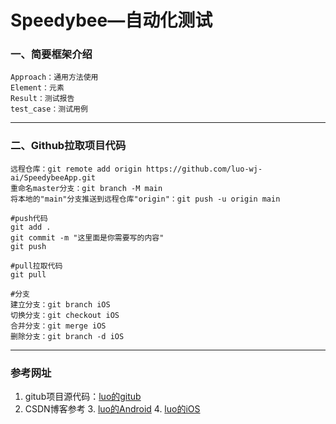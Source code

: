 # Speedybee—自动化测试
 

### 一、简要框架介绍
```
Approach：通用方法使用
Element：元素
Result：测试报告
test_case：测试用例
```
---
### 二、Github拉取项目代码
```
远程仓库：git remote add origin https://github.com/luo-wj-ai/SpeedybeeApp.git
重命名master分支：git branch -M main
将本地的"main"分支推送到远程仓库"origin"：git push -u origin main

#push代码
git add .
git commit -m "这里面是你需要写的内容"
git push

#pull拉取代码
git pull

#分支
建立分支：git branch iOS
切换分支：git checkout iOS
合并分支：git merge iOS
删除分支：git branch -d iOS
```
---
### 参考网址
1. gitub项目源代码：[luo的gitub](https://github.com/luo-wj-ai/SpeedybeeApp)
2. CSDN博客参考
   3. [luo的Android](https://blog.csdn.net/Luoweijie42/article/details/140212378?csdn_share_tail=%7B%22type%22%3A%22blog%22%2C%22rType%22%3A%22article%22%2C%22rId%22%3A%22140212378%22%2C%22source%22%3A%22Luoweijie42%22%7D)
   4. [luo的iOS](https://blog.csdn.net/Luoweijie42/article/details/140344444)